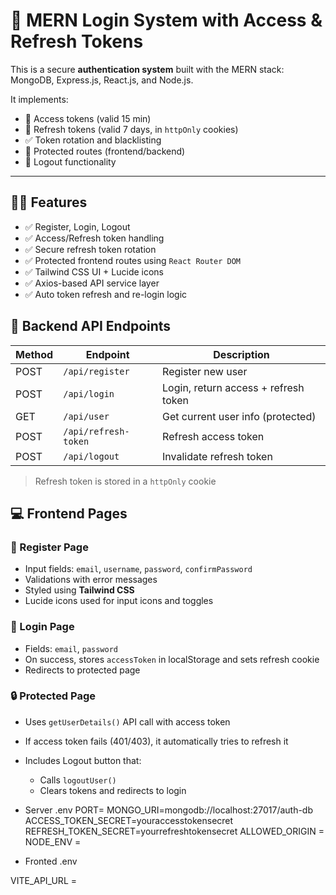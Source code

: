 # 🔐 MERN Login System with Access & Refresh Tokens

This is a secure **authentication system** built with the MERN stack:  
MongoDB, Express.js, React.js, and Node.js.

It implements:
- 🔐 Access tokens (valid 15 min)
- 🔄 Refresh tokens (valid 7 days, in `httpOnly` cookies)
- ✅ Token rotation and blacklisting
- 🔐 Protected routes (frontend/backend)
- 🚪 Logout functionality

---

## 🧑‍💻 Features

- ✅ Register, Login, Logout
- ✅ Access/Refresh token handling
- ✅ Secure refresh token rotation
- ✅ Protected frontend routes using `React Router DOM`
- ✅ Tailwind CSS UI + Lucide icons
- ✅ Axios-based API service layer
- ✅ Auto token refresh and re-login logic


## 🧪 Backend API Endpoints

| Method | Endpoint           | Description                          |
|--------|--------------------|--------------------------------------|
| POST   | `/api/register`    | Register new user                    |
| POST   | `/api/login`       | Login, return access + refresh token|
| GET    | `/api/user`        | Get current user info (protected)   |
| POST   | `/api/refresh-token` | Refresh access token                |
| POST   | `/api/logout`      | Invalidate refresh token             |

> Refresh token is stored in a `httpOnly` cookie

## 💻 Frontend Pages

### 🧾 Register Page
- Input fields: `email`, `username`, `password`, `confirmPassword`
- Validations with error messages
- Styled using **Tailwind CSS**
- Lucide icons used for input icons and toggles

### 🔐 Login Page
- Fields: `email`, `password`
- On success, stores `accessToken` in localStorage and sets refresh cookie
- Redirects to protected page

### 🔒 Protected Page
- Uses `getUserDetails()` API call with access token
- If access token fails (401/403), it automatically tries to refresh it
- Includes Logout button that:
  - Calls `logoutUser()`
  - Clears tokens and redirects to login

- Server .env
PORT=
MONGO_URI=mongodb://localhost:27017/auth-db
ACCESS_TOKEN_SECRET=youraccesstokensecret
REFRESH_TOKEN_SECRET=yourrefreshtokensecret
ALLOWED_ORIGIN = 
NODE_ENV = 

- Fronted .env

VITE_API_URL = 